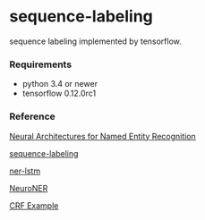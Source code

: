 # sequence-labeling

sequence labeling implemented by tensorflow.

### Requirements

- python 3.4 or newer
- tensorflow 0.12.0rc1

### Reference

[Neural Architectures for Named Entity Recognition](https://arxiv.org/pdf/1603.01360v1.pdf)

[sequence-labeling](https://github.com/chilynn/sequence-labeling)

[ner-lstm](https://github.com/monikkinom/ner-lstm)

[NeuroNER](https://github.com/Franck-Dernoncourt/NeuroNER)

[CRF Example](https://github.com/tensorflow/tensorflow/tree/master/tensorflow/contrib/crf)
